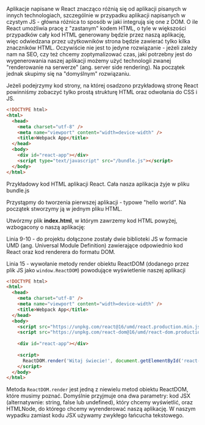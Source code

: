 
Aplikacje napisane w React znacząco różnią się od aplikacji pisanych w innych technologiach, szczególnie w przypadku aplikacji napisanych w czystym JS - główna różnica to sposób w jaki integrują się one z DOM. O ile React umożliwia pracę z "zastanym" kodem HTML, o tyle w większości przypadków cały kod HTML generowany będzie przez naszą aplikację, więc odwiedzana przez użytkowników strona będzie zawierać tylko kilka znaczników HTML. Oczywiście nie jest to jedyne rozwiązanie - jeżeli zależy nam na SEO, czy też chcemy zoptymalizować czas, jaki potrzebny jest do wygenerowania naszej aplikacji możemy użyć technologii zwanej "renderowanie na serwerze" (ang. server side rendering). Na początek jednak skupimy się na "domyślnym" rozwiązaniu.

Jeżeli podejrzymy kod strony, na której osadzono przykładową stronę React powinniśmy zobaczyć tylko prostą strukturę HTML oraz odwołania do CSS i JS.

```html
<!DOCTYPE html>
<html>
  <head>
    <meta charset="utf-8" />
    <meta name="viewport" content="width=device-width" />
    <title>Webpack App</title>
  </head>
  <body>
    <div id="react-app"></div>
    <script type="text/javascript" src="/bundle.js"></script>
  </body>
</html>
```

Przykładowy kod HTML aplikacji React. Cała nasza aplikacja żyje w pliku bundle.js

Przystąpmy do tworzenia pierwszej aplikacji - typowe "hello world". Na początek stworzymy ją w jednym pliku HTML.

Utwórzmy plik **index.html**, w którym zawrzemy kod HTML powyżej, wzbogacony o naszą aplikację:

Linia 9-10 - do projektu dołączone zostały dwie biblioteki JS w formacie UMD (ang. Universal Module Definition) zawierające odpowiednio kod React oraz kod renderera do formatu DOM.

Linia 15 - wywołanie metody render obiektu ReactDOM (dodanego przez plik JS jako `window.ReactDOM`) powodujące wyświetlenie naszej aplikacji

```html
<!DOCTYPE html>
<html>
  <head>
    <meta charset="utf-8" />
    <meta name="viewport" content="width=device-width" />
    <title>Webpack App</title>
  </head>
  <body>
    <script src="https://unpkg.com/react@16/umd/react.production.min.js"></script>
    <script src="https://unpkg.com/react-dom@16/umd/react-dom.production.min.js"></script>
    
    <div id="react-app"></div>
    
    <script>
      ReactDOM.render('Witaj świecie!', document.getElementById('react-app'));
    </script>  
  </body>
</html>     
```

Metoda `ReactDOM.render` jest jedną z niewielu metod obiektu ReactDOM, które musimy poznać. Domyślnie przyjmuje ona dwa parametry: kod JSX (alternatywnie: string, false lub undefined), który chcemy wyświetlić, oraz HTMLNode, do którego chcemy wyrenderować naszą aplikację. W naszym wypadku zamiast kodu JSX używamy zwykłego łańcucha tekstowego.
